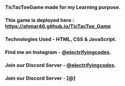 ### TicTacToeGame made for my Learning purpose.

### This game is deployed here : https://ahmar46.github.io/TicTacToe_Game

### Technologies Used - HTML, CSS & JavaScript.

### Find me on Instagram - [@electrifyingcodes][Instagram].
### Join our Discord Server - [@electrifyingcodes][discord].
### Join our Discord Server - [@]

[Instagram]: https://www.instagram.com/electrifying_codes
[discord]: https://discord.com/invite/VGj9tpuqhm